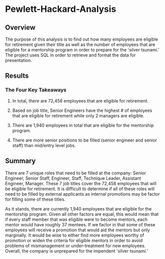 # Pewlett-Hackard-Analysis

## Overview

The purpose of this analysis is to find out how many employees are eligible for retirement given their title as well as the number of employees that are eligible for a mentorship program in order to prepare for the 'silver tsunami.' The project uses SQL in order to retrieve and format the data for presentation. 

## Results

### The Four Key Takeaways

1. In total, there are 72,458 employees that are eligible for retirement.

2. Based on job title, Senior Engineers have the highest # of employees that are eligible for retirement while only 2 managers are eligible.

3. There are 1,940 employees in total that are eligible for the mentorship program.

4. There are more senior positions to be filled (senior engineer and senior staff) than mid/entry level jobs. 

## Summary

There are 7 unique roles that need to be filled at the company: Senior Engineer, Senior Staff, Engineer, Staff, Technique Leader, Assistant Engineer, Manager. These 7 job titles cover the 72,458 employees that will be eligible for retirement. It is difficult to determine if all of these roles will need to be filled by external applicants as internal promotions may be factor for filling some of these titles. 

As it stands, there are currently 1,940 employees that are eligible for the mentorship program. Given all other factors are equal, this would mean that if every staff member that was eligible were to become mentors, each mentor would have roughly 37 mentees. If we factor in that some of these employees will receive a promotion that would aid the mentors but only marginally. It would be wise to either find more employees worthy of promotion or widen the criteria for eligible mentors in order to avoid problems of mismanagement or under-treatment for new employees. Overall, the company is unprepared for the impendent 'silver tsunami.' 
